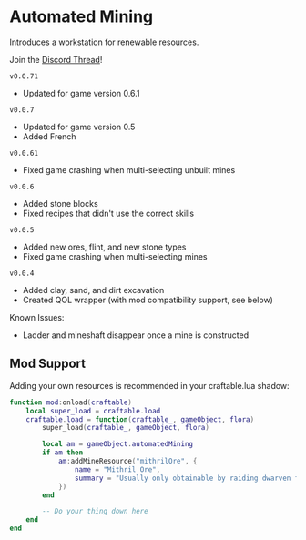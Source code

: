 # Automated Mining

Introduces a workstation for renewable resources.

Join the [Discord Thread](https://discord.com/channels/982162184366862336/1054746343517732915)!

`v0.0.71` 
- Updated for game version 0.6.1

`v0.0.7`
- Updated for game version 0.5
- Added French

`v0.0.61`
- Fixed game crashing when multi-selecting unbuilt mines

`v0.0.6`
- Added stone blocks
- Fixed recipes that didn't use the correct skills

`v0.0.5`
- Added new ores, flint, and new stone types
- Fixed game crashing when multi-selecting mines

`v0.0.4`
- Added clay, sand, and dirt excavation
- Created QOL wrapper (with mod compatibility support, see below)

Known Issues:
- Ladder and mineshaft disappear once a mine is constructed

## Mod Support
Adding your own resources is recommended in your craftable.lua shadow:
```lua
function mod:onload(craftable)
    local super_load = craftable.load
    craftable.load = function(craftable_, gameObject, flora)
        super_load(craftable_, gameObject, flora)

        local am = gameObject.automatedMining
        if am then
            am:addMineResource("mithrilOre", {
                name = "Mithril Ore",
                summary = "Usually only obtainable by raiding dwarven foundries or befriending old hobbits.",
            })
        end

        -- Do your thing down here
    end
end
```
